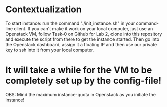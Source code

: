# Contextualization

To start instance: run the command "./init_instance.sh" in your command-line client. If you can't make it work on your local computer, just use an Openstack VM, follow Task-0 on Github for Lab 2, clone into this repository and execute the script from there to get the instance started. Then go into the Openstack dashboard, assign it a floating IP and then use our private key to ssh into it from your local computer. 


# It will take a while for the VM to be completely set up by the config-file!
OBS: Mind the maximum instance-quota in Openstack as you initiate the instance!
